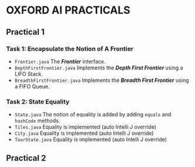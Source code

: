 # OXFORD AI PRACTICALS

## Practical 1

### Task 1: Encapsulate the Notion of A Frontier

- ```Frontier.java``` The ***Frontier*** interface.
- ```DepthFirstFrontier.java``` Implements the ***Depth First Frontier*** using a LIFO Stack.
- ```BreadthFirstFrontier.java``` Implements the ***Breadth First Frontier*** using a FIFO Queue.

### Task 2: State Equality 

- ```State.java``` The notion of equality is added by adding ```equals``` and ```hashCode``` methods.
- ```Tiles.java``` Equality is implemented (auto Intelli J override) 
- ```City.java``` Equality is implemented (auto Intelli J override)
- ```TourState.java``` Equality is implemented (auto Intelli J override)

## Practical 2